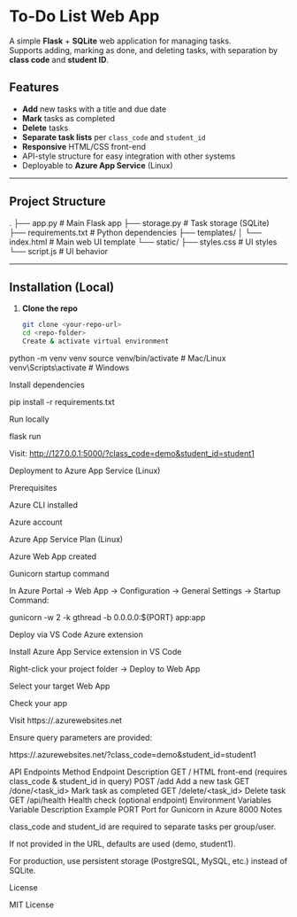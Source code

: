 # To-Do List Web App

A simple **Flask** + **SQLite** web application for managing tasks.  
Supports adding, marking as done, and deleting tasks, with separation by **class code** and **student ID**.

## Features

- **Add** new tasks with a title and due date
- **Mark** tasks as completed
- **Delete** tasks
- **Separate task lists** per `class_code` and `student_id`
- **Responsive** HTML/CSS front-end
- API-style structure for easy integration with other systems
- Deployable to **Azure App Service** (Linux)

---

## Project Structure

.
├── app.py # Main Flask app
├── storage.py # Task storage (SQLite)
├── requirements.txt # Python dependencies
├── templates/
│ └── index.html # Main web UI template
└── static/
├── styles.css # UI styles
└── script.js # UI behavior

---

## Installation (Local)

1. **Clone the repo**
   ```bash
   git clone <your-repo-url>
   cd <repo-folder>
   Create & activate virtual environment
   ```

python -m venv venv
source venv/bin/activate # Mac/Linux
venv\Scripts\activate # Windows

Install dependencies

pip install -r requirements.txt

Run locally

flask run

Visit: http://127.0.0.1:5000/?class_code=demo&student_id=student1

Deployment to Azure App Service (Linux)

Prerequisites

Azure CLI installed

Azure account

Azure App Service Plan (Linux)

Azure Web App created

Gunicorn startup command

In Azure Portal → Web App → Configuration → General Settings → Startup Command:

gunicorn -w 2 -k gthread -b 0.0.0.0:${PORT} app:app

Deploy via VS Code Azure extension

Install Azure App Service extension in VS Code

Right-click your project folder → Deploy to Web App

Select your target Web App

Check your app

Visit https://<your-app-name>.azurewebsites.net

Ensure query parameters are provided:

https://<your-app-name>.azurewebsites.net/?class_code=demo&student_id=student1

API Endpoints
Method Endpoint Description
GET / HTML front-end (requires class_code & student_id in query)
POST /add Add a new task
GET /done/<task_id> Mark task as completed
GET /delete/<task_id> Delete task
GET /api/health Health check (optional endpoint)
Environment Variables
Variable Description Example
PORT Port for Gunicorn in Azure 8000
Notes

class_code and student_id are required to separate tasks per group/user.

If not provided in the URL, defaults are used (demo, student1).

For production, use persistent storage (PostgreSQL, MySQL, etc.) instead of SQLite.

License

MIT License
